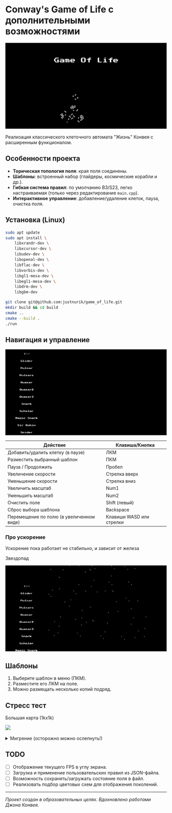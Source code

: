 # Conway's Game of Life с дополнительными возможностями

![](https://github.com/justnurik/game_of_life/blob/master/%20video/intro.gif)

Реализация классического клеточного автомата "Жизнь" Конвея с расширенным функционалом.

## Особенности проекта

- **Торическая топология поля**: края поля соединены.
- **Шаблоны**: встроенный набор (глайдеры, космические корабли и др.).
- **Гибкая система правил**: по умолчанию B3/S23, легко настраиваемая (только через редактирование `main.cpp`).
- **Интерактивное управление**: добавление/удаление клеток, пауза, очистка поля.

## Установка (Linux)

```bash
sudo apt update
sudo apt install \
    libxrandr-dev \
    libxcursor-dev \
    libudev-dev \
    libopenal-dev \
    libflac-dev \
    libvorbis-dev \
    libgl1-mesa-dev \
    libegl1-mesa-dev \
    libdrm-dev \
    libgbm-dev
````

```bash
git clone git@github.com:justnurik/game_of_life.git
mkdir build && cd build
cmake ..
cmake --build .
./run
```

## Навигация и управление

![](https://github.com/justnurik/game_of_life/blob/master/%20video/game_play.gif)

| Действие                                 | Клавиша/Кнопка           |
| ---------------------------------------- | ------------------------ |
| Добавить/удалить клетку (в паузе)        | ЛКМ                      |
| Разместить выбранный шаблон              | ПКМ                      |
| Пауза / Продолжить                       | Пробел                   |
| Увеличение скорости                      | Стрелка вверх            |
| Уменьшение скорости                      | Стрелка вниз             |
| Увеличить масштаб                        | Num1                     |
| Уменьшить масштаб                        | Num2                     |
| Очистить поле                            | Shift (левый)            |
| Сброс выбора шаблона                     | Backspace                |
| Перемещение по полю (в увеличенном виде) | Клавиши WASD или стрелки |


### Про ускорение
Ускорение пока работает не стабильно, и зависит от железа

Звездопад

![](https://github.com/justnurik/game_of_life/blob/master/%20video/%D0%B7%D0%B2%D0%B5%D0%B7%D0%B4%D0%BE%D0%BF%D0%B0%D0%B4.gif)

## Шаблоны

1. Выберите шаблон в меню (ПКМ).
2. Разместите его ЛКМ на поле.
3. Можно размещать несколько копий подряд.

## Стресс тест

Большая карта (1kx1k)

![](https://github.com/justnurik/game_of_life/blob/master/%20video/%D0%B1%D0%BE%D0%BB%D1%8C%D1%88%D0%B0%D1%8F%20%D0%BA%D0%B0%D1%80%D1%82%D0%B0.gif)




<details>
  <summary markdown="span">Мигрение (осторожно можно ослепнуть!)</summary>


![](https://github.com/justnurik/game_of_life/blob/master/%20video/%D0%BC%D0%B8%D0%B3%D1%80%D0%B5%D0%BD%D0%B8%D0%B5.gif)


</details>

## TODO

* [ ] Отображение текущего FPS в углу экрана.
* [ ] Загрузка и применение пользовательских правил из JSON-файла.
* [ ] Возможность сохранять/загружать состояние поля в файл.
* [ ] Реализовать подбор цветовых схем для отображения поколений.

---

*Проект создан в образовательных целях. Вдохновлено работами Джона Конвея.*
